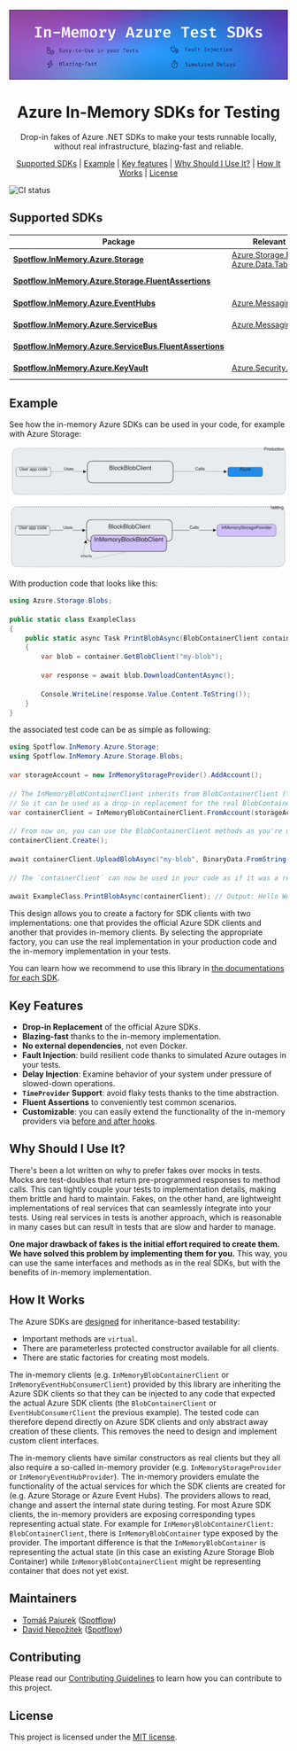 ![](HeroImage.jpg)

<h1 align="center">Azure In-Memory SDKs for Testing</h1>
<p align="center">Drop-in fakes of Azure .NET SDKs to make your tests runnable locally, without real infrastructure, blazing-fast and reliable.</p>

<p align="center">
    <a href="#supported-sdks">Supported SDKs</a> |
    <a href="#example">Example</a> |
    <a href="#key-features">Key features</a> |
    <a href="#why-should-i-use-it">Why Should I Use It?</a> |
    <a href="#how-it-works">How It Works</a> |
    <a href="#license">License</a>
</p>

![CI status](https://github.com/spotflow-io/in-memory-azure-test-sdk/actions/workflows/ci.yml/badge.svg?branch=main)

## Supported SDKs

| Package                                                                          | Relevant Azure SDK                                                                                                                                                                                           | NuGet                                                                                                                                                                                  |
| -------------------------------------------------------------------------------- | ------------------------------------------------------------------------------------------------------------------------------------------------------------------------------------------------------------ | -------------------------------------------------------------------------------------------------------------------------------------------------------------------------------------- |
| [**Spotflow.InMemory.Azure.Storage**](./docs/storage.md)                         | [Azure.Storage.Blobs](https://learn.microsoft.com/en-us/dotnet/api/overview/azure/storage.blobs-readme), [Azure.Data.Tables](https://learn.microsoft.com/en-us/dotnet/api/overview/azure/data.tables-readme) | [![NuGet](https://img.shields.io/nuget/v/Spotflow.InMemory.Azure.Storage.svg)](https://www.nuget.org/packages/Spotflow.InMemory.Azure.Storage)                                         |
| [**Spotflow.InMemory.Azure.Storage.FluentAssertions**](./docs/storage.md)        |                                                                                                                                                                                                              | [![NuGet](https://img.shields.io/nuget/v/Spotflow.InMemory.Azure.Storage.FluentAssertions.svg)](https://www.nuget.org/packages/Spotflow.InMemory.Azure.Storage.FluentAssertions)       |
| [**Spotflow.InMemory.Azure.EventHubs**](./docs/event-hubs.md)                    | [Azure.Messaging.EventHubs](https://learn.microsoft.com/en-us/dotnet/api/overview/azure/event-hubs)                                                                                                          | [![NuGet](https://img.shields.io/nuget/v/Spotflow.InMemory.Azure.EventHubs.svg)](https://www.nuget.org/packages/Spotflow.InMemory.Azure.EventHubs)                                     |
| [**Spotflow.InMemory.Azure.ServiceBus**](./docs/service-bus.md)                  | [Azure.Messaging.ServiceBus](https://learn.microsoft.com/en-us/dotnet/api/overview/azure/microsoft.servicebus-readme)                                                                                        | [![NuGet](https://img.shields.io/nuget/v/Spotflow.InMemory.Azure.ServiceBus.svg)](https://www.nuget.org/packages/Spotflow.InMemory.Azure.ServiceBus)                                   |
| [**Spotflow.InMemory.Azure.ServiceBus.FluentAssertions**](./docs/service-bus.md) |                                                                                                                                                                                                              | [![NuGet](https://img.shields.io/nuget/v/Spotflow.InMemory.Azure.ServiceBus.FluentAssertions.svg)](https://www.nuget.org/packages/Spotflow.InMemory.Azure.ServiceBus.FluentAssertions) |
| [**Spotflow.InMemory.Azure.KeyVault**](./docs/key-vault.md)                      | [Azure.Security.KeyVault.Secrets](https://learn.microsoft.com/en-us/dotnet/api/overview/azure/security.keyvault.secrets-readme)                                                                              | [![NuGet](https://img.shields.io/nuget/v/Spotflow.InMemory.Azure.KeyVault.svg)](https://www.nuget.org/packages/Spotflow.InMemory.Azure.KeyVault)                                       |

## Example

See how the in-memory Azure SDKs can be used in your code, for example with Azure Storage:

![Design](./docs/images/intro.excalidraw.svg)

With production code that looks like this:

```csharp
using Azure.Storage.Blobs;

public static class ExampleClass
{
    public static async Task PrintBlobAsync(BlobContainerClient container)
    {
        var blob = container.GetBlobClient("my-blob");
    
        var response = await blob.DownloadContentAsync();
    
        Console.WriteLine(response.Value.Content.ToString());
    }
}
```

the associated test code can be as simple as following:

```csharp
using Spotflow.InMemory.Azure.Storage;
using Spotflow.InMemory.Azure.Storage.Blobs;

var storageAccount = new InMemoryStorageProvider().AddAccount();

// The InMemoryBlobContainerClient inherits from BlobContainerClient (from the official SDK)
// So it can be used as a drop-in replacement for the real BlobContainerClient in your tests
var containerClient = InMemoryBlobContainerClient.FromAccount(storageAccount, "test-container");

// From now on, you can use the BlobContainerClient methods as you're used to:
containerClient.Create();

await containerClient.UploadBlobAsync("my-blob", BinaryData.FromString("Hello World!"));

// The `containerClient` can now be used in your code as if it was a real BlobContainerClient:

await ExampleClass.PrintBlobAsync(containerClient); // Output: Hello World!
```

This design allows you to create a factory for SDK clients with two implementations: one that provides the official Azure SDK clients and another that provides in-memory clients.
By selecting the appropriate factory, you can use the real implementation in your production code and the in-memory implementation in your tests.

You can learn how we recommend to use this library in [the documentations for each SDK](#supported-sdks).

## Key Features

-   **Drop-in Replacement** of the official Azure SDKs.
-   **Blazing-fast** thanks to the in-memory implementation.
-   **No external dependencies**, not even Docker.
-   **Fault Injection**: build resilient code thanks to simulated Azure outages in your tests.
-   **Delay Injection**: Examine behavior of your system under pressure of slowed-down operations.
-   **`TimeProvider` Support**: avoid flaky tests thanks to the time abstraction.
-   **Fluent Assertions** to conveniently test common scenarios.
-   **Customizable**: you can easily extend the functionality of the in-memory providers via [before and after hooks](./docs/hooks.md).

## Why Should I Use It?

There's been a lot written on why to prefer fakes over mocks in tests.
Mocks are test-doubles that return pre-programmed responses to method calls.
This can tightly couple your tests to implementation details, making them brittle and hard to maintain.
Fakes, on the other hand, are lightweight implementations of real services that can seamlessly integrate into your tests.
Using real services in tests is another approach, which is reasonable in many cases but can result in tests that are slow and harder to manage.

**One major drawback of fakes is the initial effort required to create them.
We have solved this problem by implementing them for you.**
This way, you can use the same interfaces and methods as in the real SDKs, but with the benefits of in-memory implementation.

## How It Works

The Azure SDKs are [designed](https://learn.microsoft.com/en-us/dotnet/azure/sdk/unit-testing-mocking?tabs=csharp) for inheritance-based testability:

-   Important methods are `virtual`.
-   There are parameterless protected constructor available for all clients.
-   There are static factories for creating most models.

The in-memory clients (e.g. `InMemoryBlobContainerClient` or `InMemoryEventHubConsumerClient`) provided by this library are inheriting the Azure SDK clients so that they can be injected to any code that expected the actual Azure SDK clients (the `BlobContainerClient` or `EventHubConsumerClient` the previous example). The tested code can therefore depend directly on Azure SDK clients and only abstract away creation of these clients. This removes the need to design and implement custom client interfaces.

The in-memory clients have similar constructors as real clients but they all also require a so-called in-memory provider (e.g. `InMemoryStorageProvider` or `InMemoryEventHubProvider`). The in-memory providers emulate the functionality of the actual services for which the SDK clients are created for (e.g. Azure Storage or Azure Event Hubs). The providers allows to read, change and assert the internal state during testing. For most Azure SDK clients, the in-memory providers are exposing corresponding types representing actual state. For example for `InMemoryBlobContainerClient: BlobContainerClient`, there is `InMemoryBlobContainer` type exposed by the provider. The important difference is that the `InMemoryBlobContainer` is representing the actual state (in this case an existing Azure Storage Blob Container) while `InMemoryBlobContainerClient` might be representing container that does not yet exist.

## Maintainers

-   [Tomáš Pajurek](https://github.com/tomas-pajurek) ([Spotflow](https://spotflow.io))
-   [David Nepožitek](https://github.com/DavidNepozitek) ([Spotflow](https://spotflow.io))

## Contributing

Please read our [Contributing Guidelines](./CONTRIBUTING.md) to learn how you can contribute to this project.

## License

This project is licensed under the [MIT license](./LICENSE.md).
